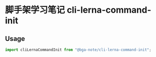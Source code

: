 # 脚手架学习笔记 cli-lerna-command-init

## Usage

```js
import cliLernaCommandInit from "@bga-note/cli-lerna-command-init";
```
